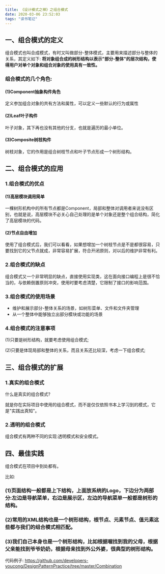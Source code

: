 ```yaml
---
title: 《设计模式之禅》之组合模式
date: 2020-03-06 23:52:03
tags: "读书笔记"
---
```

## 一、组合模式的定义
组合模式也叫合成模式，有时又叫做部分-整体模式，主要用来描述部分与整体的关系，其定义如下:
**将对象组合成的树形结构以表示"部分-整体"的层次结构，使得用户对单个对象和组合对象的使用具有一致性。**
<!--more-->

### 组合模式的几个角色:

#### (1)Component抽象构件角色
定义参加组合对象的共有方法和属性，可以定义一些默认的行为或属性

#### (2)Leaf叶子构件
叶子对象，其下再也没有其他的分支，也就是遍历的最小单位。

#### (3)Composite树枝构件
树枝对象，它的作用是组合树枝节点和叶子节点形成一个树形结构。


## 二、组合模式的应用

### 1.组合模式的优点

#### (1)高层模块调用简单
一棵树形机构中的所有节点都是Component，局部和整体对调用者来说没有区别，也就是说，高层模块不必关心自己处理的是单个对象还是整个组合结构，简化了高层模块的代码。


#### (2)节点自由增加
使用了组合模式后，我们可以看看，如果想增加一个树枝节点是不是都很容易，只要找到它的父节点就成，非常容易扩展，符合开闭原则，对以后的维护非常有利。


### 2.组合模式的缺点
组合模式又一个非常明显的缺点，直接使用实现类，这在面向接口编程上是很不恰当的，与依赖倒置原则冲突，使用时要考虑清楚，它限制了接口的影响范围。


### 3.组合模式的使用场景
- 维护和展示部分-整体关系的场景，如树形菜单、文件和文件夹管理
- 从一个整体中能够独立出部分模块或功能的场景


### 4.组合模式的注意事项
(1)只要是树形结构，就要考虑使用组合模式;

(2)只要是体现局部和整体的关系，而且关系还比较深，考虑一下组合模式;


## 三、组合模式的扩展

### 1.真实的组合模式
什么是真实的组合模式?

就是你在实际项目中使用的组合模式，而不是仅仅依照书本上学习到的模式，它是"实践出真知"。


### 2.透明的组合模式
组合模式有两种不同的实现:透明模式和安全模式。


## 四、最佳实践
组合模式在项目中到处都有。

比如:

### (1)页面结构一般都是上下结构，上面放系统的Logo，下边分为两部分:左边是导航菜单，右边是展示区，左边的导航菜单一般都是树形的结构。

### (2)常用的XML结构也是一个树形结构，根节点、元素节点、值元素这些都与我们的组合模式相匹配。

### (3)我们自己本身也是一个树形结构，比如根据喔找到我的父母，根据父亲能找到爷爷奶奶，根据母亲找到外公外婆，很典型的树形结构。

代码例子:
https://github.com/developers-youcong/DesignPatternPractice/tree/master/Combination
